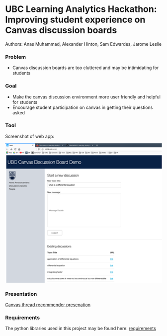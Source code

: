 # UBC Learning Analytics Hackathon: Improving student experience on Canvas discussion boards

Authors: Anas Muhammad, Alexander Hinton, Sam Edwardes, Jarome Leslie

### Problem

- Canvas discussion boards are too cluttered and may be intimidating for students


### Goal

- Make the canvas discussion environment more user friendly and helpful for students
- Encourage student participation on canvas in getting their questions asked


### Tool

Screenshot of web app:

![img](assets/canvas-demo-01.png)


### Presentation

[Canvas thread recommender presenation](https://github.com/jsleslie/MDS_Learning_Analytics/blob/master/pres/Canvas_thread_recommender.pptx)

### Requirements 

The python libraries used in this project may be found here: [requirements](https://github.com/jsleslie/MDS_Learning_Analytics/blob/master/doc/requirements.txt)
